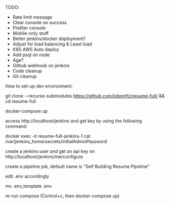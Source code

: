 TODO:
- Rate limit message
- Clear console on success
- Prettier console
- Mobile-only stuff
- Better jenkins/docker deployment?
- Adjust for load balancing & Least load
- K8S AWS Auto deploy
- Add psql on node
- Age?
- Github webhook on jenkins
- Code cleanup
- Git cleanup

How to set-up dev environment:

git clone --recurse-submodules https://github.com/lobomfz/resume-full/ && cd resume-full

docker-compose up

access http://localhost/jenkins and get key by using the following command:

docker exec -it resume-full-jenkins-1 cat /var/jenkins_home/secrets/initialAdminPassword

create a jenkins user and get an api key on http://localhost/jenkins/me/configure

create a pipeline job, default name is "Self Building Resume Pipeline"


edit .env accordingly

mv .env_template .env

re-run compose (Control+c, then docker-compose up)
